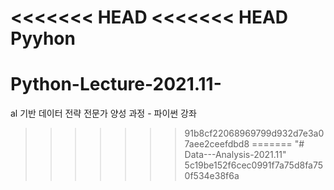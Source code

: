 <<<<<<< HEAD
<<<<<<< HEAD
Pyyhon 
=======
# Python-Lecture-2021.11-
al 기반 데이터 전략 전문가 양성 과정 - 파이썬 강좌
>>>>>>> 91b8cf22068969799d932d7e3a07aee2ceefdbd8
=======
"# Data---Analysis-2021.11" 
>>>>>>> 5c19be152f6cec0991f7a75d8fa750f534e38f6a
